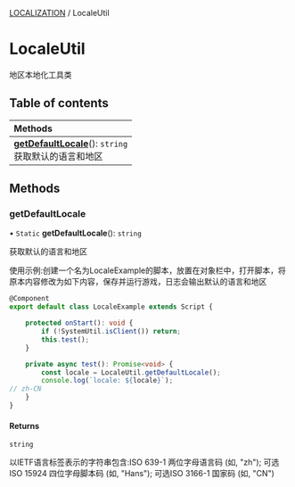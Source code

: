 [LOCALIZATION](../groups/Core.LOCALIZATION.md) / LocaleUtil

# LocaleUtil <Badge type="tip" text="Class" /> <Score text="LocaleUtil" />

地区本地化工具类

## Table of contents

| Methods |
| :-----|
| **[getDefaultLocale](mw.LocaleUtil.md#getdefaultlocale)**(): `string` <br> 获取默认的语言和地区|

## Methods

### getDefaultLocale <Score text="getDefaultLocale" /> 

• `Static` **getDefaultLocale**(): `string` 

获取默认的语言和地区


使用示例:创建一个名为LocaleExample的脚本，放置在对象栏中，打开脚本，将原本内容修改为如下内容，保存并运行游戏，日志会输出默认的语言和地区
```ts
@Component
export default class LocaleExample extends Script {

    protected onStart(): void {
        if (!SystemUtil.isClient()) return;
        this.test();
    }

    private async test(): Promise<void> {
        const locale = LocaleUtil.getDefaultLocale();
        console.log(`locale: ${locale}`);
// zh-CN
    }
}
```

#### Returns

`string`

以IETF语言标签表示的字符串包含:ISO 639-1 两位字母语言码 (如, "zh");
可选ISO 15924 四位字母脚本码 (如, "Hans");
可选ISO 3166-1 国家码 (如, "CN")
